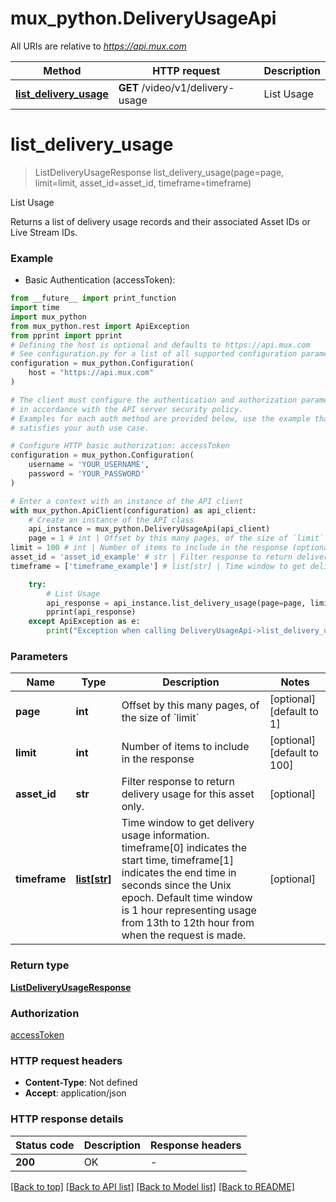 # mux_python.DeliveryUsageApi

All URIs are relative to *https://api.mux.com*

Method | HTTP request | Description
------------- | ------------- | -------------
[**list_delivery_usage**](DeliveryUsageApi.md#list_delivery_usage) | **GET** /video/v1/delivery-usage | List Usage


# **list_delivery_usage**
> ListDeliveryUsageResponse list_delivery_usage(page=page, limit=limit, asset_id=asset_id, timeframe=timeframe)

List Usage

Returns a list of delivery usage records and their associated Asset IDs or Live Stream IDs. 

### Example

* Basic Authentication (accessToken):
```python
from __future__ import print_function
import time
import mux_python
from mux_python.rest import ApiException
from pprint import pprint
# Defining the host is optional and defaults to https://api.mux.com
# See configuration.py for a list of all supported configuration parameters.
configuration = mux_python.Configuration(
    host = "https://api.mux.com"
)

# The client must configure the authentication and authorization parameters
# in accordance with the API server security policy.
# Examples for each auth method are provided below, use the example that
# satisfies your auth use case.

# Configure HTTP basic authorization: accessToken
configuration = mux_python.Configuration(
    username = 'YOUR_USERNAME',
    password = 'YOUR_PASSWORD'
)

# Enter a context with an instance of the API client
with mux_python.ApiClient(configuration) as api_client:
    # Create an instance of the API class
    api_instance = mux_python.DeliveryUsageApi(api_client)
    page = 1 # int | Offset by this many pages, of the size of `limit` (optional) (default to 1)
limit = 100 # int | Number of items to include in the response (optional) (default to 100)
asset_id = 'asset_id_example' # str | Filter response to return delivery usage for this asset only. (optional)
timeframe = ['timeframe_example'] # list[str] | Time window to get delivery usage information. timeframe[0] indicates the start time, timeframe[1] indicates the end time in seconds since the Unix epoch. Default time window is 1 hour representing usage from 13th to 12th hour from when the request is made.  (optional)

    try:
        # List Usage
        api_response = api_instance.list_delivery_usage(page=page, limit=limit, asset_id=asset_id, timeframe=timeframe)
        pprint(api_response)
    except ApiException as e:
        print("Exception when calling DeliveryUsageApi->list_delivery_usage: %s\n" % e)
```

### Parameters

Name | Type | Description  | Notes
------------- | ------------- | ------------- | -------------
 **page** | **int**| Offset by this many pages, of the size of &#x60;limit&#x60; | [optional] [default to 1]
 **limit** | **int**| Number of items to include in the response | [optional] [default to 100]
 **asset_id** | **str**| Filter response to return delivery usage for this asset only. | [optional] 
 **timeframe** | [**list[str]**](str.md)| Time window to get delivery usage information. timeframe[0] indicates the start time, timeframe[1] indicates the end time in seconds since the Unix epoch. Default time window is 1 hour representing usage from 13th to 12th hour from when the request is made.  | [optional] 

### Return type

[**ListDeliveryUsageResponse**](ListDeliveryUsageResponse.md)

### Authorization

[accessToken](../README.md#accessToken)

### HTTP request headers

 - **Content-Type**: Not defined
 - **Accept**: application/json

### HTTP response details
| Status code | Description | Response headers |
|-------------|-------------|------------------|
**200** | OK |  -  |

[[Back to top]](#) [[Back to API list]](../README.md#documentation-for-api-endpoints) [[Back to Model list]](../README.md#documentation-for-models) [[Back to README]](../README.md)

